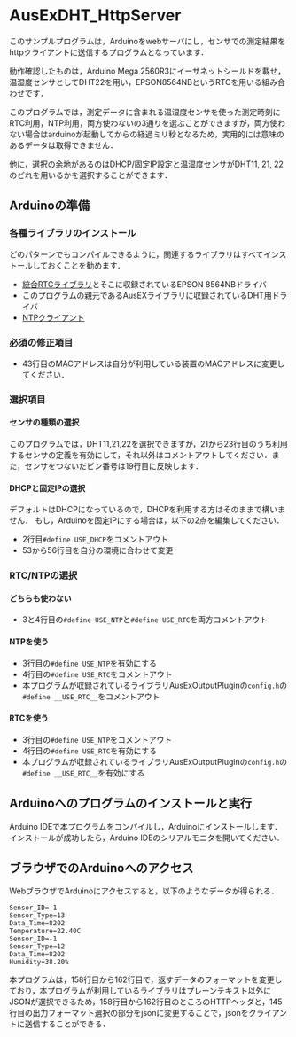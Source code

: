# AusExDHT_HttpServer

このサンプルプログラムは，Arduinoをwebサーバにし，センサでの測定結果をhttpクライアントに送信するプログラムとなっています．

動作確認したものは，Arduino Mega 2560R3にイーサネットシールドを載せ，温湿度センサとしてDHT22を用い，EPSON8564NBというRTCを用いる組み合わせです．

このプログラムでは，測定データに含まれる温湿度センサを使った測定時刻にRTC利用，NTP利用，両方使わないの3通りを選ぶことができますが，両方使わない場合はarduinoが起動してからの経過ミリ秒となるため，実用的には意味のあるデータは取得できません．

他に，選択の余地があるのはDHCP/固定IP設定と温湿度センサがDHT11, 21, 22のどれを用いるかを選択することができます．


## Arduinoの準備

### 各種ライブラリのインストール
どのパターンでもコンパイルできるように，関連するライブラリはすべてインストールしておくことを勧めます．

- [統合RTCライブラリ][ntpClient]とそこに収録されているEPSON 8564NBドライバ
- このプログラムの親元であるAusEXライブラリに収録されているDHT用ドライバ
- [NTPクライアント][ntpClient]

### 必須の修正項目
- 43行目のMACアドレスは自分が利用している装置のMACアドレスに変更してください．

### 選択項目

#### センサの種類の選択
このプログラムでは，DHT11,21,22を選択できますが，21から23行目のうち利用するセンサの定義を有効にして，それ以外はコメントアウトしてください．また，センサをつないだピン番号は19行目に反映します．

#### DHCPと固定IPの選択
デフォルトはDHCPになっているので，DHCPを利用する方はそのままで構いません．
もし，Arduinoを固定IPにする場合は，以下の2点を編集してください．
- 2行目``#define USE_DHCP``をコメントアウト
- 53から56行目を自分の環境に合わせて変更

### RTC/NTPの選択
#### どちらも使わない
- 3と4行目の``#define USE_NTP``と``#define USE_RTC``を両方コメントアウト

#### NTPを使う
- 3行目の``#define USE_NTP``を有効にする
- 4行目の``#define USE_RTC``をコメントアウト
- 本プログラムが収録されているライブラリAusExOutputPluginの``config.h``の``#define __USE_RTC__``をコメントアウト
#### RTCを使う
- 3行目の``#define USE_NTP``をコメントアウト
- 4行目の``#define USE_RTC``を有効にする
- 本プログラムが収録されているライブラリAusExOutputPluginの``config.h``の``#define __USE_RTC__``を有効にする


## Arduinoへのプログラムのインストールと実行

Arduino IDEで本プログラムをコンパイルし，Arduinoにインストールします．インストールが成功したら，Arduino IDEのシリアルモニタを開いてください．

## ブラウザでのArduinoへのアクセス
WebブラウザでArduinoにアクセスすると，以下のようなデータが得られる．
```
Sensor_ID=-1
Sensor_Type=13
Data_Time=8202
Temperature=22.40C
Sensor_ID=-1
Sensor_Type=12
Data_Time=8202
Humidity=38.20%
```

本プログラムは，158行目から162行目で，返すデータのフォーマットを変更しており，本プログラムが利用しているライブラリはプレーンテキスト以外にJSONが選択できるため，158行目から162行目のところのHTTPヘッダと，145行目の出力フォーマット選択の部分をjsonに変更することで，jsonをクライアントに送信することができる．

[RTC_U]:https://github.com/houtbrion/RTC_U
[ArduinoHttpClient]:https://github.com/arduino-libraries/ArduinoHttpClient
[ntpClient]:https://github.com/arduino-libraries/NTPClient


